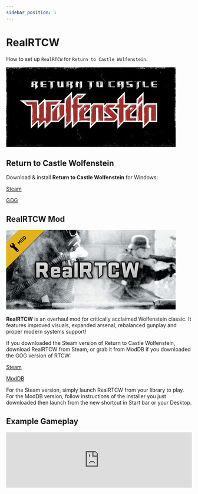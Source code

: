 ```yaml
---
sidebar_position: 1
---
```


# RealRTCW

How to set up `RealRTCW` for `Return to Castle Wolfenstein`.

![Return to Castle Wolfenstein](./img/return-to-castle-wolfenstein.jpg)

## Return to Castle Wolfenstein

Download & install **Return to Castle Wolfenstein** for Windows:

[Steam](https://store.steampowered.com/app/9010/Return_to_Castle_Wolfenstein/)

[GOG](https://www.gog.com/en/game/return_to_castle_wolfenstein)

## RealRTCW Mod

![RealRTCW](./img/realrtcw.jpg)

**RealRTCW** is an overhaul mod for critically acclaimed Wolfenstein classic. It features improved visuals, expanded arsenal, rebalanced gunplay and proper modern systems support!

If you downloaded the Steam version of Return to Castle Wolfenstein, download RealRTCW from Steam, or grab it from ModDB if you downloaded the GOG version of RTCW:

[Steam](https://store.steampowered.com/app/1379630/RealRTCW/)

[ModDB](https://www.moddb.com/mods/realrtcw-realism-mod)

For the Steam version, simply launch RealRTCW from your library to play. For the ModDB version, follow instructions of the installer you just downloaded then launch from the new shortcut in Start bar or your Desktop.

## Example Gameplay

<iframe width="100%" style={{"aspect-ratio": "16 / 9"}} src="https://www.youtube.com/embed/y79XKo9lRVs" title="Populous: The Beginning" frameborder="0" allow="accelerometer; autoplay; clipboard-write; encrypted-media; gyroscope; picture-in-picture; web-share" referrerpolicy="strict-origin-when-cross-origin" allowfullscreen></iframe>
